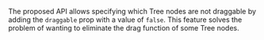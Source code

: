 The proposed API allows specifying which Tree nodes are not draggable by adding the `draggable` prop with a value of `false`. This feature solves the problem of wanting to eliminate the drag function of some Tree nodes.
